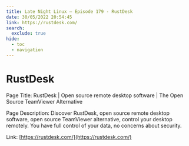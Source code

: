 ```yaml
---
title: Late Night Linux – Episode 179 - RustDesk
date: 30/05/2022 20:54:45
link: https://rustdesk.com/
search:
  exclude: true
hide:
  - toc
  - navigation
---
```


# RustDesk

Page Title: RustDesk | Open source remote desktop software | The Open Source TeamViewer Alternative

Page Description: Discover RustDesk, open source remote desktop software, open source TeamViewer alternative, control your desktop remotely. You have full control of your data, no concerns about security. 

Link: [https://rustdesk.com/](https://rustdesk.com/)